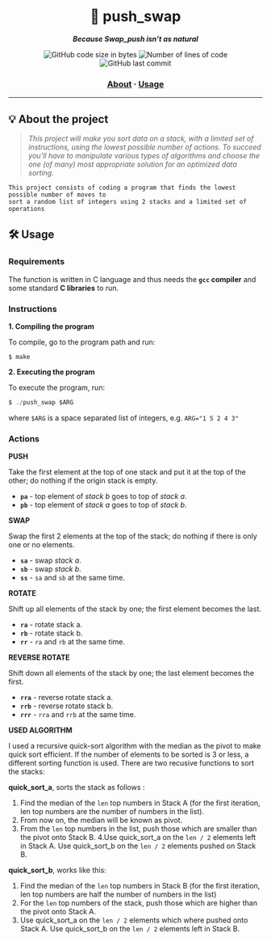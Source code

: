 <h1 align="center">
	🔄 push_swap
</h1>

<p align="center">
	<b><i>Because Swap_push isn’t as natural</i></b><br>
</p>

<p align="center">
	<img alt="GitHub code size in bytes" src="https://img.shields.io/github/languages/code-size/m0hs1ne/push_swap?color=lightblue" />
	<img alt="Number of lines of code" src="https://img.shields.io/tokei/lines/github/m0hs1ne/push_swap?color=critical" />
	<img alt="GitHub last commit" src="https://img.shields.io/github/last-commit/m0hs1ne/push_swap?color=green" />
</p>

<h3 align="center">
	<a href="#%EF%B8%8F-about">About</a>
	<span> · </span>
	<a href="#%EF%B8%8F-usage">Usage</a>
</h3>

---

## 💡 About the project

> _This project will make you sort data on a stack, with a limited set of instructions, using
the lowest possible number of actions. To succeed you’ll have to manipulate various
types of algorithms and choose the one (of many) most appropriate solution for an
optimized data sorting._

	This project consists of coding a program that finds the lowest possible number of moves to
	sort a random list of integers using 2 stacks and a limited set of operations  



## 🛠️ Usage

### Requirements

The function is written in C language and thus needs the **`gcc` compiler** and some standard **C libraries** to run.

### Instructions

**1. Compiling the program**

To compile, go to the program path and run:

```shell
$ make
```

**2. Executing the program**

To execute the program, run:

```C
$ ./push_swap $ARG
```

where `$ARG` is a space separated list of integers, e.g. `ARG="1 5 2 4 3"`


### Actions

**PUSH**

Take the first element at the top of one stack and put it at the top of the other; do nothing if the origin stack is empty.

* **`pa`** - top element of _stack b_ goes to top of _stack a_.
* **`pb`** - top element of _stack a_ goes to top of _stack b_.

**SWAP**

Swap the first 2 elements at the top of the stack; do nothing if there is only one or no elements.

* **`sa`** - swap  _stack a_.
* **`sb`** - swap  _stack b_.
* **`ss`** - `sa` and `sb` at the same time.

**ROTATE**

Shift up all elements of the stack by one; the first element becomes the last.

* **`ra`** - rotate stack a.
* **`rb`** - rotate stack b.
* **`rr`** - `ra` and `rb` at the same time.

**REVERSE ROTATE**

Shift down all elements of the stack by one; the last element becomes the first.

* **`rra`** - reverse rotate stack a.
* **`rrb`** - reverse rotate stack b.
* **`rrr`** - `rra` and `rrb` at the same time.


**USED ALGORITHM**

I used a recursive quick-sort algorithm with the median as the pivot to make quick sort efficient.
If the number of elements to be sorted is 3 or less, a different sorting function is used.
There are two recusive functions to sort the stacks:

**quick_sort_a**, sorts the stack as follows :
1. Find the median of the `len` top numbers in Stack A (for the first iteration, len top numbers are the number of numbers in the list).
2. From now on, the median will be known as pivot.
3. From the `len` top numbers in the list, push those which are smaller than the pivot onto Stack B.
4.Use quick_sort_a on the `len / 2` elements left in Stack A.
  Use quick_sort_b on the `len / 2` elements pushed on Stack B.

**quick_sort_b**, works like this:
1. Find the median of the `len` top numbers in Stack B (for the first iteration, len top numbers are half the number of numbers in the list)
2. For the `len` top numbers of the stack, push those which are higher than the pivot onto Stack A.
3. Use quick_sort_a on the `len / 2` elements which where pushed onto Stack A.
   Use quick_sort_b on the `len / 2` elements left in Stack B.
